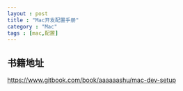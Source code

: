 ```yaml
---
layout : post
title : "Mac开发配置手册"
category : "Mac"
tags : [mac,配置]
---
```


## 书籍地址

<a href="https://www.gitbook.com/book/aaaaaashu/mac-dev-setup" target="_blank">https://www.gitbook.com/book/aaaaaashu/mac-dev-setup</a>
